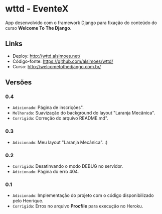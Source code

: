 # wttd - EventeX

App desenvolvido com o framework Django para fixação do conteúdo do curso **Welcome To The Django**.

## Links
- Deploy: http://wttd.alsimoes.net/
- Código-fonte: https://github.com/alsimoes/wttd/
- Curso: http://welcometothedjango.com.br/

## Versões

### 0.4
- `Adicionado`: Página de inscrições".
- `Melhorado`: Suavização do background do layout "Laranja Mecânica".
- `Corrigido`: Correção do arquivo README.md".

### 0.3
- `Adicionado`: Meu layout "Laranja Mecânica". :)

### 0.2
- `Corrigido`: Desatinvando o modo DEBUG no servidor.
- `Adicionado`: Página do erro 404.

### 0.1
- `Adicionado`: Implementação do projeto com o código disponibilizado pelo Henrique.
- `Corrigido`: Erros no arquivo **Procfile** para execução no Heroku.